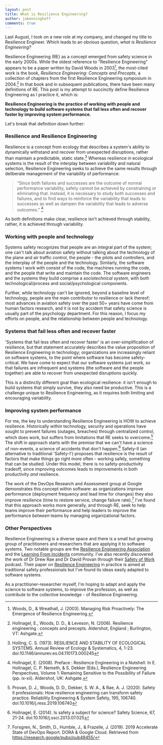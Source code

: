 ```yaml
---
layout: post
title: What is Resilience Engineering?
author: jabenninghoff
comments: true
---
```


Last August, I took on a new role at my company, and changed my title to Resilience Engineer. Which leads to an obvious question, *what is Resilience Engineering?*

Resilience Engineering (RE) as a concept emerged from safety science in the early 2000s. While the oldest reference to "Resilience Engineering" appears to be a paper written by David Woods in 2003[^fn-emergence], the most-cited work is the book, *Resilience Engineering: Concepts and Precepts*, a collection of chapters from the first Resilience Engineering symposium in 2004.[^fn-concepts] In that book and in subsequent publications, there have been many definitions of RE. This post is my attempt to succinctly define Resilience Engineering as I practice it, which is:

**Resilience Engineering is the practice of working with people and technology to build software systems that fail less often and recover faster by improving system performance.**

Let's break that definition down further:

### Resilience and Resilience Engineering

Resilience is a concept from ecology that describes a system's ability to dynamically withstand and recover from unexpected disruptions, rather than maintain a predictable, static state.[^fn-holling] Whereas resilience in ecological systems is the result of the interplay between variability and natural selection, Resilience Engineering seeks to achieve the same results through deliberate management of the variability of performance:

> “Since both failures and successes are the outcome of normal performance variability, safety cannot be achieved by constraining or eliminating that. Instead, it is necessary to study both successes and failures, and to find ways to reinforce the variability that leads to successes as well as dampen the variability that leads to adverse outcomes.” [^fn-nutshell]

As both definitions make clear, resilience isn't achieved through stability, rather, it is achieved through variability.

### Working with people and technology

Systems safety recognizes that people are an integral part of the system; one can't talk about aviation safety without talking about the technology of the plane and air traffic control, the people - the pilots and controllers, and the interplay of the people and the technology. Similarly, the software systems I work with consist of the code, the machines running the code, and the people that write and maintain the code. The software engineers and the systems they build comprise a *sociotechnical system*, with both technological/process and social/psychological components.

Further, while technology can't be ignored, beyond a baseline level of technology, people are the main contributor to resilience or lack thereof; most advances in aviation safety over the past 50+ years have come from human factors research, and it is not by accident that safety science is usually part of the psychology department. For this reason, I focus my efforts on people, and the relationship between people and technology.

### Systems that fail less often and recover faster

'Systems that fail less often and recover faster' is an over-simplification of resilience, but that statement accurately describes the value proposition of Resilience Engineering in technology; organizations are increasingly reliant on software systems, to the point where software has become safety-critical. We have come to expect that our software systems just work, so that failures are infrequent and systems (the software and the people together) are able to recover from unexpected disruptions quickly.

This is a distinctly different goal than ecological resilience: it isn't enough to build systems that simply survive, they also need be productive. This is a challenge unique to Resilience Engineering, as it requires both limiting and encouraging variability.

### Improving system performance

For me, the key to understanding Resilience Engineering is HOW to achieve resilience. Historically within technology, security and operations have sought to prevent failures (outages, breaches) through centralized control, which does work, but suffers from limitations that RE seeks to overcome.[^fn-RE] The shift in approach starts with the premise that we can't have a science of non-events, a science of accidents that don't happen.[^fn-subject] Safety-II (an alternative to traditional 'Safety-I') proposes that resilience is the result of factors that make things go right more often - working safely, something that can be studied. Under this model, there is no safety-productivity tradeoff, since improving outcomes leads to improvements in both productivity *and* resilience.

The work of the DevOps Research and Assessment group at Google demonstrates this concept within software: as organizations improve performance (deployment frequency and lead time for changes) they also improve resilience (time to restore service, change failure rate).[^fn-DORA] I've found that this approach works more generally, and through RE, seek to help teams improve their performance and help leaders to improve the performance *between* teams by managing  organizational factors.

### Other Perspectives

Resilience Engineering is a diverse space and there is a small but growing group of practitioners and researchers that are applying it to software systems. Two notable groups are the [Resilience Engineering Association](https://www.resilience-engineering-association.org) and the [Learning From Incidents](https://www.learningfromincidents.io) community. I've also recently discovered the work of Dr Drew Rae and Dr David Provan through their [Safety of Work](https://safetyofwork.com) podcast. Their paper on [Resilience Engineering](https://www.sciencedirect.com/science/article/pii/S0951832018309864) in practice is aimed at traditional safety professionals but I've found its ideas easily adapted to software systems.

As a practitioner-researcher myself, I'm hoping to adapt and apply the science to software systems, to improve the profession, as well as contribute to the collective knowledge - of Resilience Engineering.

[^fn-emergence]: Woods, D., & Wreathall, J. (2003). Managing Risk Proactively: The Emergence of Resilience Engineering.
[^fn-concepts]: Hollnagel, E., Woods, D. D., & Leveson, N. (2006). Resilience engineering : concepts and precepts. Aldershot, England ; Burlington, VT: Ashgate.
[^fn-holling]: Holling, C. S. (1973). RESILIENCE AND STABILITY OF ECOLOGICAL SYSTEMS. Annual Review of Ecology & Systematics, 4, 1-23. doi:10.1146/annurev.es.04.110173.000245
[^fn-nutshell]: Hollnagel, E. (2008). Preface : Resilience Engineering in a Nutshell. In E. Hollnagel, C. P. Nemeth, & S. Dekker (Eds.), Resilience Engineering Perspectives, Volume 1: Remaining Sensitive to the Possibility of Failure (pp. ix-xii). Aldershot, UK: Ashgate.
[^fn-RE]: Provan, D. J., Woods, D. D., Dekker, S. W. A., & Rae, A. J. (2020). Safety II professionals: How resilience engineering can transform safety practice. Reliability Engineering & System Safety, 195, 106740. doi:10.1016/j.ress.2019.106740
[^fn-subject]: Hollnagel, E. (2014). Is safety a subject for science? Safety Science, 67, 21-24. doi:10.1016/j.ssci.2013.07.025
[^fn-DORA]: Forsgren, N., Smith, D., Humble, J., & Frazelle, J. (2019). 2019 Accelerate State of DevOps Report. DORA & Google Cloud.  Retrieved from https://research.google/pubs/pub48455/
